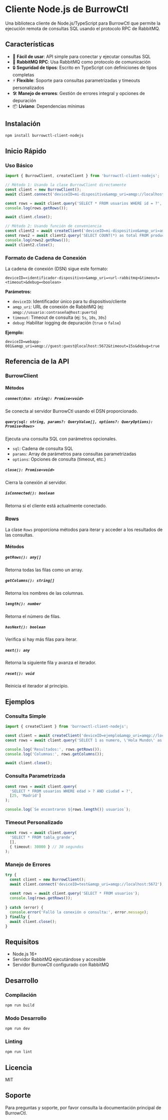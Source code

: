 # Cliente Node.js de BurrowCtl

Una biblioteca cliente de Node.js/TypeScript para BurrowCtl que permite la ejecución remota de consultas SQL usando el protocolo RPC de RabbitMQ.

## Características

- 🚀 **Fácil de usar**: API simple para conectar y ejecutar consultas SQL
- 📡 **RabbitMQ RPC**: Usa RabbitMQ como protocolo de comunicación
- 🔒 **Seguridad de tipos**: Escrito en TypeScript con definiciones de tipos completas
- ⚡ **Flexible**: Soporte para consultas parametrizadas y timeouts personalizados
- 🛠️ **Manejo de errores**: Gestión de errores integral y opciones de depuración
- 📦 **Liviano**: Dependencias mínimas

## Instalación

```bash
npm install burrowctl-client-nodejs
```

## Inicio Rápido

### Uso Básico

```typescript
import { BurrowClient, createClient } from 'burrowctl-client-nodejs';

// Método 1: Usando la clase BurrowClient directamente
const client = new BurrowClient();
await client.connect('deviceID=mi-dispositivo&amqp_uri=amqp://localhost&timeout=10s&debug=true');

const rows = await client.query('SELECT * FROM usuarios WHERE id = ?', [123]);
console.log(rows.getRows());

await client.close();

// Método 2: Usando función de conveniencia
const client2 = await createClient('deviceID=mi-dispositivo&amqp_uri=amqp://localhost');
const rows2 = await client2.query('SELECT COUNT(*) as total FROM productos');
console.log(rows2.getRows());
await client2.close();
```

### Formato de Cadena de Conexión

La cadena de conexión (DSN) sigue este formato:
```
deviceID=<identificador-dispositivo>&amqp_uri=<url-rabbitmq>&timeout=<timeout>&debug=<boolean>
```

**Parámetros:**
- `deviceID`: Identificador único para tu dispositivo/cliente
- `amqp_uri`: URL de conexión de RabbitMQ (ej: `amqp://usuario:contraseña@host:puerto`)
- `timeout`: Timeout de consulta (ej: `5s`, `10s`, `30s`)
- `debug`: Habilitar logging de depuración (`true` o `false`)

**Ejemplo:**
```
deviceID=webapp-001&amqp_uri=amqp://guest:guest@localhost:5672&timeout=15s&debug=true
```

## Referencia de la API

### BurrowClient

#### Métodos

##### `connect(dsn: string): Promise<void>`
Se conecta al servidor BurrowCtl usando el DSN proporcionado.

##### `query(sql: string, params?: QueryValue[], options?: QueryOptions): Promise<Rows>`
Ejecuta una consulta SQL con parámetros opcionales.

- `sql`: Cadena de consulta SQL
- `params`: Array de parámetros para consultas parametrizadas
- `options`: Opciones de consulta (timeout, etc.)

##### `close(): Promise<void>`
Cierra la conexión al servidor.

##### `isConnected(): boolean`
Retorna si el cliente está actualmente conectado.

### Rows

La clase `Rows` proporciona métodos para iterar y acceder a los resultados de las consultas.

#### Métodos

##### `getRows(): any[]`
Retorna todas las filas como un array.

##### `getColumns(): string[]`
Retorna los nombres de las columnas.

##### `length(): number`
Retorna el número de filas.

##### `hasNext(): boolean`
Verifica si hay más filas para iterar.

##### `next(): any`
Retorna la siguiente fila y avanza el iterador.

##### `reset(): void`
Reinicia el iterador al principio.

## Ejemplos

### Consulta Simple

```typescript
import { createClient } from 'burrowctl-client-nodejs';

const client = await createClient('deviceID=ejemplo&amqp_uri=amqp://localhost');
const rows = await client.query('SELECT 1 as numero, \'Hola Mundo\' as mensaje');

console.log('Resultados:', rows.getRows());
console.log('Columnas:', rows.getColumns());

await client.close();
```

### Consulta Parametrizada

```typescript
const rows = await client.query(
  'SELECT * FROM usuarios WHERE edad > ? AND ciudad = ?', 
  [25, 'Madrid']
);

console.log(`Se encontraron ${rows.length()} usuarios`);
```

### Timeout Personalizado

```typescript
const rows = await client.query(
  'SELECT * FROM tabla_grande', 
  [], 
  { timeout: 30000 } // 30 segundos
);
```

### Manejo de Errores

```typescript
try {
  const client = new BurrowClient();
  await client.connect('deviceID=test&amqp_uri=amqp://localhost:5672');
  
  const rows = await client.query('SELECT * FROM usuarios');
  console.log(rows.getRows());
  
} catch (error) {
  console.error('Falló la conexión o consulta:', error.message);
} finally {
  await client.close();
}
```

## Requisitos

- Node.js 16+
- Servidor RabbitMQ ejecutándose y accesible
- Servidor BurrowCtl configurado con RabbitMQ

## Desarrollo

### Compilación

```bash
npm run build
```

### Modo Desarrollo

```bash
npm run dev
```

### Linting

```bash
npm run lint
```

## Licencia

MIT

## Soporte

Para preguntas y soporte, por favor consulta la documentación principal de BurrowCtl. 